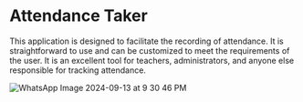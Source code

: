 # Attendance Taker 

This application is designed to facilitate the recording of attendance. It is straightforward to use and can be customized to meet the requirements of the user. It is an excellent tool for teachers, administrators, and anyone else responsible for tracking attendance.


![WhatsApp Image 2024-09-13 at 9 30 46 PM](https://github.com/user-attachments/assets/bbdbd542-6c0a-4836-b041-1a00231f3835)
